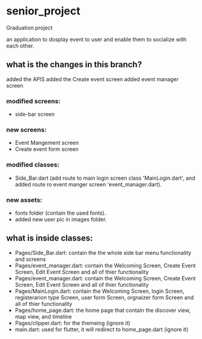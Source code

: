 # senior_project

Graduation project

an application to dosplay event to user and enable them to socialize with each other.

## what is the changes in this branch?
added the APIS
added the Create event screen
added event manager screen

### modified screens:
- side-bar screen

### new screens:
- Event Mangement screen
- Create event form screen

### modified classes:
- Side_Bar.dart (add route to main login screen class 'MainLogin.dart', and added route ro event manger screen 'event_manager.dart).

### new assets:
- fonts folder (contain the used fonts).
- added new user pic in images folder.


## what is inside classes:
- Pages/Side_Bar.dart: contain the the whole side bar menu functionality and screens
- Pages/event_manager.dart: contain the Welcoming Screen, Create Event Screen, Edit Event Screen and all of thier functionality
- Pages/event_manager.dart: contain the Welcoming Screen, Create Event Screen, Edit Event Screen and all of thier functionality
- Pages/MainLogin.dart: contain the Welcoming Screen, login Screen, registerarion type Screen, user form Screen, orgnaizer form Screen and all of thier functionality
- Pages/home_page.dart: the home page that contain the discover view, map view, and timeline
- Pages/clipper.dart: for the themeing (ignore it)
- main.dart: used for flutter, it will redirect to home_page.dart (ignore it)
 
